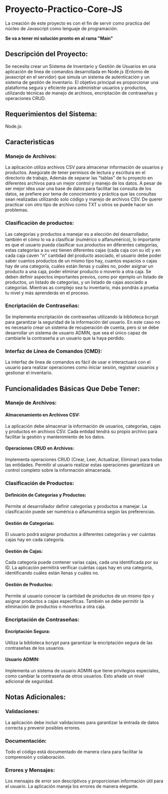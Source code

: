 # Proyecto-Practico-Core-JS
La creación de este proyecto es con el fin de servir como practica del núcleo de Javascript como lenguaje de programación.

**Se va a tener mi solución pronto en al rama "Main"**

## Descripción del Proyecto:
Se necesita crear un Sistema de Inventario y Gestión de Usuarios en una aplicación de línea de comandos desarrollada en Node.js (Entorno de javascript en el servidor) que simula un sistema de autenticación y un sistema de gestión de inventario. El objetivo principal es proporcionar una plataforma segura y eficiente para administrar usuarios y productos, utilizando técnicas de manejo de archivos, encriptación de contraseñas y operaciones CRUD.

## Requerimientos del Sistema:
Node.js:

## Caracterìsticas 

### Manejo de Archivos:
La aplicación utiliza archivos CSV para almacenar información de usuarios y productos. Asegúrate de tener permisos de lectura y escritura en el directorio de trabajo, Además de separar las "tablas" de tu proyecto en diferentes archivos para un mejor control y manejo de los datos. A pesar de ser mejor idea usar una base de datos para facilitar las consulta de los datos, se prefiere por tema de conocimiento y práctica que las consultas sean realizadas utilizando solo código y manejo de archivos CSV. De querer practicar con otro tipo de archivo como TXT u otros se puede hacer sin problemas.

### Clasificaciòn de productos:
Las categorías y productos a manejar es a elección del desarrollador, también el cómo lo va a clasificar (numérico o alfanumérico), lo importante es que el usuario pueda clasificar sus productos en diferentes categorías, estas categorías a su vez tienen diferentes cajas (cada caja con su id) y en cada caja caven "n" cantidad del producto asociado, el usuario debe poder saber cuantos productos de un mismo tipo hay, cuantos espacios o cajas hay de una categoría, cuáles están llenas y cuáles no, poder asignar un producto a una caja, poder eliminar producto o moverlo a otra caja. Se deben definir aspectos importantes previos, como por ejemplo un listado de productos, un listado de categorías, y un listado de cajas asociado a categorías. Mientras as complejo sea tu inventario, más pondrás a prueba tu nivel y más aprenderás en el proceso.

### Encriptación de Contraseñas:
Se implementa encriptación de contraseñas utilizando la biblioteca bcrypt para garantizar la seguridad de la información del usuario. En este caso no es necesario crear un sistema de recuperación de cuenta, pero sí se debe desarrollar un sistema de usuario ADMIN, que sea el único capaz de cambiarle la contraseña a un usuario que la haya perdido.

### Interfaz de Línea de Comandos (CMD):
La interfaz de línea de comandos es fácil de usar e interactuará con el usuario para realizar operaciones como iniciar sesión, registrar usuarios y gestionar el inventario.

## Funcionalidades Básicas Que Debe Tener:

### Manejo de Archivos:
#### Almacenamiento en Archivos CSV:
La aplicación debe almacenar la información de usuarios, categorías, cajas y productos en archivos CSV. Cada entidad tendrá su propio archivo para facilitar la gestión y mantenimiento de los datos.
#### Operaciones CRUD en Archivos:
Implementa operaciones CRUD (Crear, Leer, Actualizar, Eliminar) para todas las entidades. Permitir al usuario realizar estas operaciones garantizará un control completo sobre la información almacenada.

### Clasificación de Productos:
#### Definición de Categorías y Productos:
Permite al desarrollador definir categorías y productos a manejar. La clasificación puede ser numérica o alfanumérica según las preferencias.
#### Gestión de Categorías:
El usuario podrá asignar productos a diferentes categorías y ver cuántas cajas hay en cada categoría.
#### Gestión de Cajas:
Cada categoría puede contener varias cajas, cada una identificada por su ID. La aplicación permitirá verificar cuántas cajas hay en una categoría, identificando cuáles están llenas y cuáles no.
#### Gestión de Productos:
Permite al usuario conocer la cantidad de productos de un mismo tipo y asignar productos a cajas específicas. También se debe permitir la eliminación de productos o moverlos a otra caja.

### Encriptación de Contraseñas:
#### Encriptación Segura:
Utiliza la biblioteca bcrypt para garantizar la encriptación segura de las contraseñas de los usuarios.
#### Usuario ADMIN:
Implementa un sistema de usuario ADMIN que tiene privilegios especiales, como cambiar la contraseña de otros usuarios. Esto añade un nivel adicional de seguridad.

## Notas Adicionales:

### Validaciones:
La aplicación debe incluir validaciones para garantizar la entrada de datos correcta y prevenir posibles errores.

### Documentación:
Todo el código está documentado de manera clara para facilitar la comprensión y colaboración.

### Errores y Mensajes:
Los mensajes de error son descriptivos y proporcionan información útil para el usuario. La aplicación maneja los errores de manera elegante.
